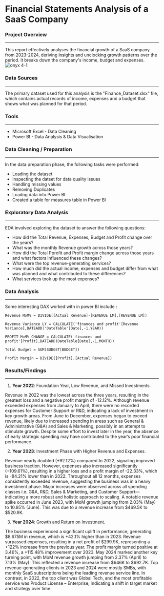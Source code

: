 # Financial Statements Analysis of a SaaS Company

### Project Overview
---
This report effectively analyses the financial growth of a SaaS company from 2023-2024, deriving insights and unclocking growth patterns over the period. It breaks down the company's income, budget and expenses.
![onyx 4-1](https://github.com/user-attachments/assets/2ab0854b-c3f2-4024-a66e-1812da463deb)



### Data Sources
---
The primary dataset used for this analysis is the "Finance_Dataset.xlsx" file, which contains actual records of income, expenses and a budget that shows what was planned for that period.

### Tools
---
- Microsoft Excel - Data Cleaning
- Power BI - Data Analysis & Data Visualisation

### Data Cleaning / Preparation 
---
In the data preparation phase, the following tasks were performed:
- Loading the dataset
- Inspecting the datset for data quality issues
- Handling missing values
- Removing Duplicates
- Loadng data into Power BI
- Created a table for measures table in Power BI

### Exploratory Data Analysis
---
EDA involved exploring the dataset to answer the following questions:
- How did the Total Revenue, Expenses, Budget and Profit change over the years?
- What was the monthly Revenue growth across those years?
- How did the Total Pprofit and Profit margin change across those years and what factors influenced these changes?
- What were the top revenue-generating services?
- How much did the actual income, expenses and budget differ from what was planned and what contributed to these differences?
- What services took up the most expenses?

### Data Analysis
---
Some interesting DAX worked with in power BI include :

``` DAX
Revenue MoM% = DIVIDE([Actual Revenue]-[REVENUE LM],[REVENUE LM])
```
```DAX
Revenue Variance LY = CALCULATE('finances and profit'[Revenue Variance],DATEADD('DateTable'[Date],-1,YEAR))
```
```DAX
PROFIT MoM% CHANGE = CALCULATE('finances and profit'[Profit],DATEADD(DateTable[Date],-1,MONTH))
```
```DAX
Total Budget = SUM(BUDGET[BUDGET])
```
```DAX
Profit Margin = DIVIDE([Profit],[Actual Revenue])
```
### Results/Findings
---
1. **Year 2022**: Foundation Year, Low Revenue, and Missed Investments.

Revenue in 2022 was the lowest across the three years, resulting in the greatest loss and a negative profit margin of -12.12%.
Although revenue exceeded expenses from January to April, there were no recorded expenses for Customer Support or R&D, indicating a lack of investment in key growth areas.
From June to December, expenses began to exceed revenue, likely due to increased spending in areas such as General & Administrative (G&A) and Sales & Marketing; possibly in an attempt to stimulate growth.
Despite some effort to invest later in the year, the absence of early strategic spending may have contributed to the year’s poor financial performance.

2. **Year 2023**: Investment Phase with Higher Revenue and Expenses.

Revenue nearly doubled (+92.12%) compared to 2022, signaling improved business traction.
However, expenses also increased significantly (+109.61%), resulting in a higher loss and a profit margin of -22.33%, which is -84.21% lower than in 2022.
Throughout all 12 months, expenses consistently exceeded revenue, suggesting the business was in a heavy investment phase.
Major increases were observed across all spending classes i.e. G&A, R&D, Sales & Marketing, and Customer Support—indicating a more robust and holistic approach to scaling.
A notable revenue spike occurred in June 2023, with MoM growth jumping from 2.03% (May) to 10.95% (June). This was due to a revenue increase from $469.5K to $520.9K.

3. **Year 2024**: Growth and Return on Investment.

The business experienced a significant uplift in performance, generating $8.675M in revenue, which is +42.1% higher than in 2023.
Revenue surpassed expenses, resulting in a net profit of $299.9K, representing a +122% increase from the previous year.
The profit margin turned positive at 3.46%, a +115.48% improvement over 2023.
May 2024 marked another key turning point, with MoM revenue growth jumping from 2.37% (April) to 7.13% (May). This reflected a revenue increase from $646K to $692.7K.
Top revenue-generating clients in 2023 and 2024 were mostly SMBs, with monthly SaaS subscriptions being the leading revenue service line.
In contrast, in 2022, the top client was Global Tech, and the most profitable service was Product License – Enterprise, indicating a shift in target market and strategy over time.
